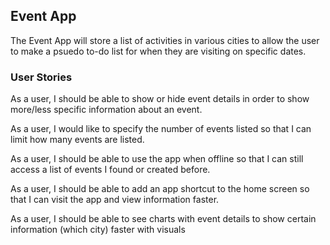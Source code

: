 ## Event App

The Event App will store a list of activities in various cities to allow the user to make a psuedo to-do list for when they are visiting on specific dates.

### User Stories

As a user, I should be able to show or hide event details in order to show more/less specific information about an event.

As a user, I would like to specify the number of events listed so that I can limit how many events are listed.

As a user, I should be able to use the app when offline so that I can still access a list of events I found or created before.

As a user, I should be able to add an app shortcut to the home screen so that I can visit the app and view information faster.

As a user, I should be able to see charts with event details to show certain information (which city) faster with visuals
